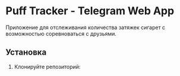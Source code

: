 # Puff Tracker - Telegram Web App

Приложение для отслеживания количества затяжек сигарет с возможностью соревноваться с друзьями.

## Установка

1. Клонируйте репозиторий: 